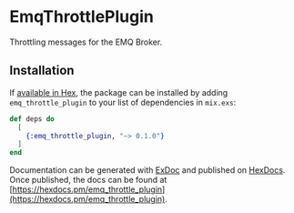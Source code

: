 # EmqThrottlePlugin

Throttling messages for the EMQ Broker.

## Installation

If [available in Hex](https://hex.pm/docs/publish), the package can be installed
by adding `emq_throttle_plugin` to your list of dependencies in `mix.exs`:

```elixir
def deps do
  [
    {:emq_throttle_plugin, "~> 0.1.0"}
  ]
end
```

Documentation can be generated with [ExDoc](https://github.com/elixir-lang/ex_doc)
and published on [HexDocs](https://hexdocs.pm). Once published, the docs can
be found at [https://hexdocs.pm/emq_throttle_plugin](https://hexdocs.pm/emq_throttle_plugin).

